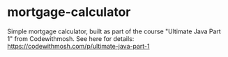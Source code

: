 # mortgage-calculator

Simple mortgage calculator, built as part of the course "Ultimate Java Part 1" from Codewithmosh. See here for details: 
https://codewithmosh.com/p/ultimate-java-part-1
